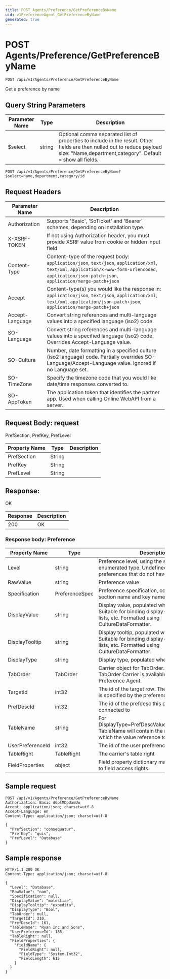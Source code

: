 ```yaml
---
title: POST Agents/Preference/GetPreferenceByName
uid: v1PreferenceAgent_GetPreferenceByName
generated: true
---
```


# POST Agents/Preference/GetPreferenceByName

```http
POST /api/v1/Agents/Preference/GetPreferenceByName
```

Get a preference by name







## Query String Parameters

| Parameter Name | Type |  Description |
|----------------|------|--------------|
| $select | string |  Optional comma separated list of properties to include in the result. Other fields are then nulled out to reduce payload size: "Name,department,category". Default = show all fields. |

```http
POST /api/v1/Agents/Preference/GetPreferenceByName?$select=name,department,category/id
```


## Request Headers

| Parameter Name | Description |
|----------------|-------------|
| Authorization  | Supports 'Basic', 'SoTicket' and 'Bearer' schemes, depending on installation type. |
| X-XSRF-TOKEN   | If not using Authorization header, you must provide XSRF value from cookie or hidden input field |
| Content-Type | Content-type of the request body: `application/json`, `text/json`, `application/xml`, `text/xml`, `application/x-www-form-urlencoded`, `application/json-patch+json`, `application/merge-patch+json` |
| Accept         | Content-type(s) you would like the response in: `application/json`, `text/json`, `application/xml`, `text/xml`, `application/json-patch+json`, `application/merge-patch+json` |
| Accept-Language | Convert string references and multi-language values into a specified language (iso2) code. |
| SO-Language | Convert string references and multi-language values into a specified language (iso2) code. Overrides Accept-Language value. |
| SO-Culture | Number, date formatting in a specified culture (iso2 language) code. Partially overrides SO-Language/Accept-Language value. Ignored if no Language set. |
| SO-TimeZone | Specify the timezone code that you would like date/time responses converted to. |
| SO-AppToken | The application token that identifies the partner app. Used when calling Online WebAPI from a server. |

## Request Body: request 

PrefSection, PrefKey, PrefLevel 

| Property Name | Type |  Description |
|----------------|------|--------------|
| PrefSection | String |  |
| PrefKey | String |  |
| PrefLevel | String |  |

## Response:

OK

| Response | Description |
|----------------|-------------|
| 200 | OK |

### Response body: Preference

| Property Name | Type |  Description |
|----------------|------|--------------|
| Level | string | Preference level, using the standard enumerated type. Undefined is returned for preferences that do not have a current setting. |
| RawValue | string | Preference value |
| Specification | PreferenceSpec | Preference specification, consisting of the section name and key name |
| DisplayValue | string | Display value, populated when asked for. Suitable for binding display-datasource in lists, etc. Formatted using CultureDataFormatter. |
| DisplayTooltip | string | Display tooltip, populated when asked for. Suitable for binding display-datasource in lists, etc. Formatted using CultureDataFormatter. |
| DisplayType | string | Display type, populated when asked for. |
| TabOrder | TabOrder | Carrier object for TabOrder. Services for the TabOrder Carrier is available from the Preference Agent. |
| TargetId | int32 | The id of the target row. The table it points at is specified by the preference type. |
| PrefDescId | int32 | The id of the prefdesc this preference is connected to |
| TableName | string | For DisplayType=PrefDescValueType.ListTableRef, TableName will contain the name of the table which the value reference to. |
| UserPreferenceId | int32 | The id of the user preference |
| TableRight | TableRight | The carrier's table right |
| FieldProperties | object | Field property dictionary mapping field names to field access rights. |

## Sample request

```http!
POST /api/v1/Agents/Preference/GetPreferenceByName
Authorization: Basic dGplMDpUamUw
Accept: application/json; charset=utf-8
Accept-Language: en
Content-Type: application/json; charset=utf-8

{
  "PrefSection": "consequatur",
  "PrefKey": "quis",
  "PrefLevel": "Database"
}
```

## Sample response

```http_
HTTP/1.1 200 OK
Content-Type: application/json; charset=utf-8

{
  "Level": "Database",
  "RawValue": "nam",
  "Specification": null,
  "DisplayValue": "molestiae",
  "DisplayTooltip": "expedita",
  "DisplayType": "Bool",
  "TabOrder": null,
  "TargetId": 210,
  "PrefDescId": 161,
  "TableName": "Ryan Inc and Sons",
  "UserPreferenceId": 185,
  "TableRight": null,
  "FieldProperties": {
    "fieldName": {
      "FieldRight": null,
      "FieldType": "System.Int32",
      "FieldLength": 615
    }
  }
}
```